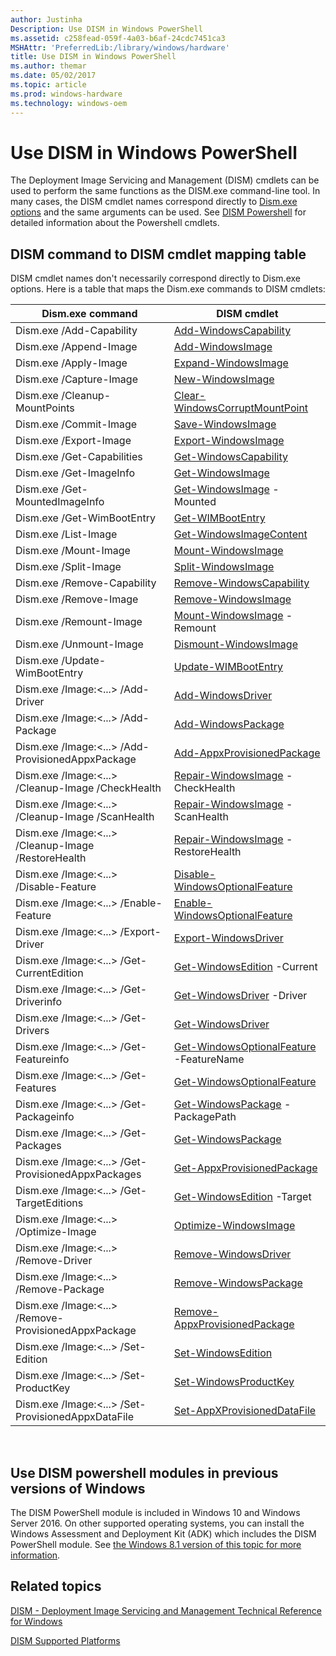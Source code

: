 ```yaml
---
author: Justinha
Description: Use DISM in Windows PowerShell
ms.assetid: c258fead-059f-4a03-b6af-24cdc7451ca3
MSHAttr: 'PreferredLib:/library/windows/hardware'
title: Use DISM in Windows PowerShell
ms.author: themar
ms.date: 05/02/2017
ms.topic: article
ms.prod: windows-hardware
ms.technology: windows-oem
---
```


# Use DISM in Windows PowerShell


The Deployment Image Servicing and Management (DISM) cmdlets can be used to perform the same functions as the DISM.exe command-line tool. In many cases, the DISM cmdlet names correspond directly to [Dism.exe options](deployment-image-servicing-and-management--dism--command-line-options.md) and the same arguments can be used. See [DISM Powershell](https://docs.microsoft.com/powershell/module/dism/?view=win10-ps) for detailed information about the Powershell cmdlets.   

## DISM command to DISM cmdlet mapping table

DISM cmdlet names don't necessarily correspond directly to Dism.exe options. Here is a table that maps the Dism.exe commands to DISM cmdlets:

| Dism.exe command | DISM cmdlet |
| --- | --- |
| Dism.exe /Add-Capability | [Add-WindowsCapability](https://docs.microsoft.com/en-us/powershell/module/dism/add-windowscapability?view=win10-ps) |
| Dism.exe /Append-Image | [Add-WindowsImage](https://docs.microsoft.com/en-us/powershell/module/dism/add-windowsimage?view=win10-ps) |
| Dism.exe /Apply-Image | [Expand-WindowsImage](https://docs.microsoft.com/en-us/powershell/module/dism/expand-windowsimage?view=win10-ps) |
| Dism.exe /Capture-Image | [New-WindowsImage](https://docs.microsoft.com/en-us/powershell/module/dism/new-windowsimage?view=win10-ps) |
| Dism.exe /Cleanup-MountPoints | [Clear-WindowsCorruptMountPoint](https://docs.microsoft.com/en-us/powershell/module/dism/clear-windowscorruptmountpoint?view=win10-ps) |
| Dism.exe /Commit-Image | [Save-WindowsImage](https://docs.microsoft.com/en-us/powershell/module/dism/save-windowsimage?view=win10-ps) |
| Dism.exe /Export-Image | [Export-WindowsImage](https://docs.microsoft.com/en-us/powershell/module/dism/export-windowsimage?view=win10-ps) |
| Dism.exe /Get-Capabilities | [Get-WindowsCapability](https://docs.microsoft.com/en-us/powershell/module/dism/get-windowscapability?view=win10-ps) |
| Dism.exe /Get-ImageInfo | [Get-WindowsImage](https://docs.microsoft.com/en-us/powershell/module/dism/get-windowsimage?view=win10-ps) |
| Dism.exe /Get-MountedImageInfo | [Get-WindowsImage](https://docs.microsoft.com/en-us/powershell/module/dism/get-windowsimage?view=win10-ps) -Mounted |
| Dism.exe /Get-WimBootEntry | [Get-WIMBootEntry](https://docs.microsoft.com/en-us/powershell/module/dism/get-wimbootentry?view=win10-ps) |
| Dism.exe /List-Image | [Get-WindowsImageContent](https://docs.microsoft.com/en-us/powershell/module/dism/get-windowsimagecontent?view=win10-ps) |
| Dism.exe /Mount-Image | [Mount-WindowsImage](https://docs.microsoft.com/en-us/powershell/module/dism/mount-windowsimage?view=win10-ps) |
| Dism.exe /Split-Image | [Split-WindowsImage](https://docs.microsoft.com/en-us/powershell/module/dism/split-windowsimage?view=win10-ps) |
| Dism.exe /Remove-Capability | [Remove-WindowsCapability](https://docs.microsoft.com/en-us/powershell/module/dism/remove-windowscapability?view=win10-ps) |
| Dism.exe /Remove-Image | [Remove-WindowsImage](https://docs.microsoft.com/en-us/powershell/module/dism/remove-windowsimage?view=win10-ps) |
| Dism.exe /Remount-Image | [Mount-WindowsImage](https://docs.microsoft.com/en-us/powershell/module/dism/mount-windowsimage?view=win10-ps) -Remount |
| Dism.exe /Unmount-Image | [Dismount-WindowsImage](https://docs.microsoft.com/en-us/powershell/module/dism/dismount-windowsimage?view=win10-ps) |
| Dism.exe /Update-WimBootEntry | [Update-WIMBootEntry](https://docs.microsoft.com/en-us/powershell/module/dism/update-wimbootentry?view=win10-ps) |
| Dism.exe /Image:\<...> /Add-Driver | [Add-WindowsDriver](https://docs.microsoft.com/en-us/powershell/module/dism/add-windowsdriver?view=win10-ps) |
| Dism.exe /Image:\<...> /Add-Package | [Add-WindowsPackage](https://docs.microsoft.com/en-us/powershell/module/dism/add-windowspackage?view=win10-ps) |
| Dism.exe /Image:\<...> /Add-ProvisionedAppxPackage | [Add-AppxProvisionedPackage](https://docs.microsoft.com/en-us/powershell/module/dism/Add-AppxProvisionedPackage?view=win10-ps) |
| Dism.exe /Image:\<...> /Cleanup-Image /CheckHealth | [Repair-WindowsImage](https://docs.microsoft.com/en-us/powershell/module/dism/repair-windowsimage?view=win10-ps) -CheckHealth |
| Dism.exe /Image:\<...> /Cleanup-Image /ScanHealth | [Repair-WindowsImage](https://docs.microsoft.com/en-us/powershell/module/dism/repair-windowsimage?view=win10-ps) -ScanHealth |
| Dism.exe /Image:\<...> /Cleanup-Image /RestoreHealth | [Repair-WindowsImage](https://docs.microsoft.com/en-us/powershell/module/dism/repair-windowsimage?view=win10-ps) -RestoreHealth |
| Dism.exe /Image:\<...> /Disable-Feature | [Disable-WindowsOptionalFeature](https://docs.microsoft.com/en-us/powershell/module/dism/disable-windowsoptionalfeature?view=win10-ps) |
| Dism.exe /Image:\<...> /Enable-Feature | [Enable-WindowsOptionalFeature](https://docs.microsoft.com/en-us/powershell/module/dism/enable-windowsoptionalfeature?view=win10-ps) |
| Dism.exe /Image:\<...> /Export-Driver | [Export-WindowsDriver](https://docs.microsoft.com/en-us/powershell/module/dism/export-windowsdriver?view=win10-ps) |
| Dism.exe /Image:\<...> /Get-CurrentEdition | [Get-WindowsEdition](https://docs.microsoft.com/en-us/powershell/module/dism/get-windowsedition?view=win10-ps) -Current |
| Dism.exe /Image:\<...> /Get-Driverinfo | [Get-WindowsDriver](https://docs.microsoft.com/en-us/powershell/module/dism/get-windowsdriver?view=win10-ps) -Driver |
| Dism.exe /Image:\<...> /Get-Drivers | [Get-WindowsDriver](https://docs.microsoft.com/en-us/powershell/module/dism/get-windowsdriver?view=win10-ps) |
| Dism.exe /Image:\<...> /Get-Featureinfo | [Get-WindowsOptionalFeature](https://docs.microsoft.com/en-us/powershell/module/dism/get-windowsoptionalfeature?view=win10-ps) -FeatureName |
| Dism.exe /Image:\<...> /Get-Features | [Get-WindowsOptionalFeature](https://docs.microsoft.com/en-us/powershell/module/dism/get-windowsoptionalfeature?view=win10-ps) |
| Dism.exe /Image:\<...> /Get-Packageinfo | [Get-WindowsPackage](https://docs.microsoft.com/en-us/powershell/module/dism/get-windowspackage?view=win10-ps) -PackagePath | -PackageName |
| Dism.exe /Image:\<...> /Get-Packages | [Get-WindowsPackage](https://docs.microsoft.com/en-us/powershell/module/dism/get-windowspackage?view=win10-ps) |
| Dism.exe /Image:\<...> /Get-ProvisionedAppxPackages | [Get-AppxProvisionedPackage](https://docs.microsoft.com/en-us/powershell/module/dism/get-appxprovisionedpackage?view=win10-ps) |
| Dism.exe /Image:\<...> /Get-TargetEditions | [Get-WindowsEdition](https://docs.microsoft.com/en-us/powershell/module/dism/get-windowsedition?view=win10-ps) -Target |
| Dism.exe /Image:\<...> /Optimize-Image | [Optimize-WindowsImage](https://docs.microsoft.com/en-us/powershell/module/dism/optimize-windowsimage?view=win10-ps) |
| Dism.exe /Image:\<...> /Remove-Driver | [Remove-WindowsDriver](https://docs.microsoft.com/en-us/powershell/module/dism/remove-windowsdriver?view=win10-ps) |
| Dism.exe /Image:\<...> /Remove-Package | [Remove-WindowsPackage](https://docs.microsoft.com/en-us/powershell/module/dism/remove-windowspackage?view=win10-ps) |
| Dism.exe /Image:\<...> /Remove-ProvisionedAppxPackage | [Remove-AppxProvisionedPackage](https://docs.microsoft.com/en-us/powershell/module/dism/remove-appxprovisionedpackage?view=win10-ps) |
| Dism.exe /Image:\<...> /Set-Edition | [Set-WindowsEdition](https://docs.microsoft.com/en-us/powershell/module/dism/set-windowsedition?view=win10-ps) |
| Dism.exe /Image:\<...> /Set-ProductKey | [Set-WindowsProductKey](https://docs.microsoft.com/en-us/powershell/module/dism/set-windowsproductkey?view=win10-ps) |
| Dism.exe /Image:\<...> /Set-ProvisionedAppxDataFile | [Set-AppXProvisionedDataFile](https://docs.microsoft.com/en-us/powershell/module/dism/set-appxprovisioneddatafile?view=win10-ps) |


 

## Use DISM powershell modules in previous versions of Windows

The DISM PowerShell module is included in Windows 10 and Windows Server 2016. On other supported operating systems, you can install the Windows Assessment and Deployment Kit (ADK) which includes the DISM PowerShell module. See [the Windows 8.1 version of this topic for more information](https://docs.microsoft.com/en-us/previous-versions/windows/it-pro/windows-8.1-and-8/hh825010(v%3dwin.10)#install-the-windows-assessment-and-deployment-kit-optional).



## <span id="related_topics"></span>Related topics


[DISM - Deployment Image Servicing and Management Technical Reference for Windows](dism---deployment-image-servicing-and-management-technical-reference-for-windows.md)

[DISM Supported Platforms](dism-supported-platforms.md)

 

 






